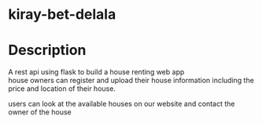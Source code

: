 # kiray-bet-delala
# Description
A rest api using flask to build a house renting web app <br/>
house owners can register and upload their house information including the price and location of their house.
 
 users can look at the available houses on our website and  contact the owner of the house

